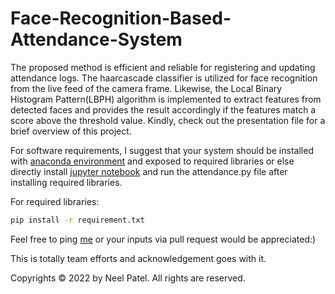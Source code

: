 # Face-Recognition-Based-Attendance-System
The proposed method is efficient and reliable for registering and updating attendance logs. The haarcascade classifier is utilized for face recognition from the live feed of the camera frame. Likewise, the Local Binary Histogram Pattern(LBPH) algorithm is implemented to extract features from detected faces and provides the result accordingly if the features match a score above the threshold value. Kindly, check out the presentation file for a brief overview of this project. 

For software requirements, I suggest that your system should be installed with <a href="https://www.anaconda.com/products/distribution" target="_blank" rel="noreferrer">anaconda environment</a> and exposed to required libraries or else directly install <a href="https://jupyter.org/install" target="_blank" rel="noreferrer">jupyter notebook</a> and run the attendance.py file after installing required libraries.

For required libraries:

```sh
pip install -r requirement.txt
```

Feel free to ping <a href="https://linktr.ee/neel_patel" target="_blank" rel="noreferrer">me</a> or your inputs via pull request would be appreciated:)

This is totally team efforts and acknowledgement goes with it.

Copyrights © 2022 by Neel Patel.
All rights are reserved.
